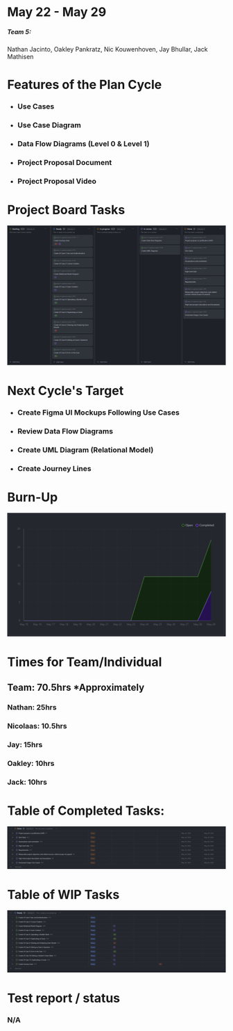 # May 22 - May 29
##### Team 5:
Nathan Jacinto,
Oakley Pankratz, 
Nic Kouwenhoven, 
Jay Bhullar, 
Jack Mathisen

# Features of the Plan Cycle
- ### Use Cases
- ### Use Case Diagram
- ### Data Flow Diagrams (Level 0 & Level 1)
- ### Project Proposal Document
- ### Project Proposal Video

# Project Board Tasks
![Kanban](../logScreenshots/kanbanWeek1.png)

# Next Cycle's Target
- ### Create Figma UI Mockups Following Use Cases
- ### Review Data Flow Diagrams
- ### Create UML Diagram (Relational Model)
- ### Create Journey Lines

# Burn-Up
![Burn Up](../logScreenshots/burnupWeek1.png)
# Times for Team/Individual

## Team: 70.5hrs *Approximately

### Nathan: 25hrs

### Nicolaas: 10.5hrs

### Jay: 15hrs

### Oakley: 10hrs

### Jack: 10hrs

# Table of Completed Tasks:
![Completed Tasks](../logScreenshots/completedWeek1.png)
# Table of WIP Tasks
![WIP Tasks](../logScreenshots/wipWeek1.png)
# Test report / status
### N/A